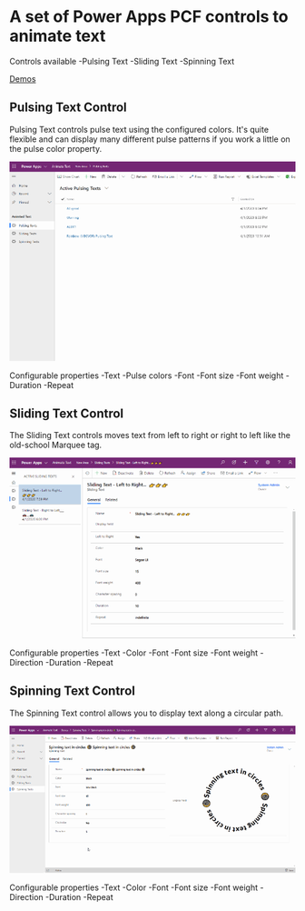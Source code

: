 # A set of Power Apps PCF controls to animate text

Controls available
-Pulsing Text
-Sliding Text
-Spinning Text

[Demos](https://github.com/jenschristianschroder/PCF-Text-Animation/blob/master/Demos)

## Pulsing Text Control

Pulsing Text controls pulse text using the configured colors. It's quite flexible and can display many different pulse patterns if you work a little on the pulse color property.

![Pulsing Text Control](Demos/Pulsing&#32;Text&#32;in&#32;Model-Driven&#32;Apps_small.gif)

Configurable properties
-Text
-Pulse colors
-Font
-Font size
-Font weight
-Duration
-Repeat

## Sliding Text Control

The Sliding Text controls moves text from left to right or right to left like the old-school Marquee tag.

![Sliding Text Control](Demos/Sliding&#32;Text&#32;in&#32;Model-Driven&#32;Apps_small.gif)

Configurable properties
-Text
-Color
-Font
-Font size
-Font weight
-Direction
-Duration
-Repeat

## Spinning Text Control

The Spinning Text control allows you to display text along a circular path.

![Spinning Text Control](Demos/Spinning&#32;Text&#32;in&#32;Model-Driven&#32;Apps_small.gif)

Configurable properties
-Text
-Color
-Font
-Font size
-Font weight
-Direction
-Duration
-Repeat
